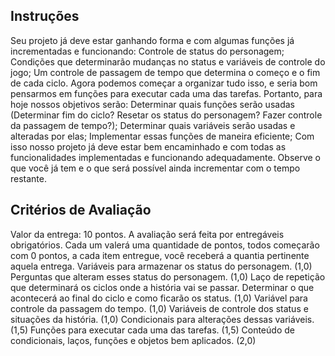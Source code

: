 ## Instruções
Seu projeto já deve estar ganhando forma e com algumas funções já incrementadas e funcionando:
Controle de status do personagem;
Condições que determinarão mudanças no status e variáveis de controle do jogo;
Um controle de passagem de tempo que determina o começo e o fim de cada ciclo.
Agora podemos começar a organizar tudo isso, e seria bom pensarmos em funções para executar cada uma das tarefas. Portanto, para hoje nossos objetivos serão:
Determinar quais funções serão usadas (Determinar fim do ciclo? Resetar os status do personagem? Fazer controle da passagem de tempo?);
Determinar quais variáveis serão usadas e alteradas por elas;
Implementar essas funções de maneira eficiente;
Com isso nosso projeto já deve estar bem encaminhado e com todas as funcionalidades implementadas e funcionando adequadamente. Observe o que você já tem e o que será possível ainda incrementar com o tempo restante.

## Critérios de Avaliação
Valor da entrega: 10 pontos.
A avaliação será feita por entregáveis obrigatórios. Cada um valerá uma quantidade de pontos, todos começarão com 0 pontos, a cada item entregue, você receberá a quantia pertinente aquela entrega.
Variáveis para armazenar os status do personagem. (1,0)
Perguntas que alteram esses status do personagem. (1,0)
Laço de repetição que determinará os ciclos onde a história vai se passar. Determinar o que acontecerá ao final do ciclo e como ficarão os status. (1,0)
 Variável para controle da passagem do tempo. (1,0)
 Variáveis de controle dos status e situações da história. (1,0)
Condicionais para alterações dessas variáveis. (1,5)
Funções para executar cada uma das tarefas. (1,5)
Conteúdo de condicionais, laços, funções e objetos bem aplicados. (2,0)
